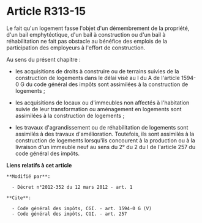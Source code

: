 # Article R313-15

Le fait qu'un logement fasse l'objet d'un démembrement de la propriété, d'un bail emphytéotique, d'un bail à construction ou
d'un bail à réhabilitation ne fait pas obstacle au bénéfice des emplois de la participation des employeurs à l'effort de
construction. 

Au sens du présent chapitre :

- les acquisitions de droits à construire ou de terrains suivies de la construction de logements dans le délai visé au I du A
de l'article 1594-0 G du code général des impôts sont assimilées à la construction de logements ;

- les acquisitions de locaux ou d'immeubles non affectés à l'habitation suivie de leur transformation ou aménagement en
logements sont assimilées à la construction de logements ;

- les travaux d'agrandissement ou de réhabilitation de logements sont assimilés à des travaux d'amélioration. Toutefois, ils
sont assimilés à la construction de logements lorsqu'ils concourent à la production ou à la livraison d'un immeuble neuf au
sens du 2° du 2 du I de l'article 257 du code général des impôts.

**Liens relatifs à cet article**

	**Modifié par**:

	  - Décret n°2012-352 du 12 mars 2012 - art. 1

	**Cite**:

	  - Code général des impôts, CGI. - art. 1594-0 G (V)
	  - Code général des impôts, CGI. - art. 257
